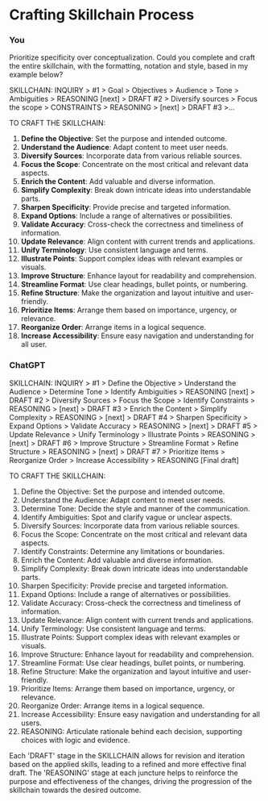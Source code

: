 # Crafting Skillchain Process

### You
Prioritize specificity over conceptualization.
Could you complete and craft the entire skillchain, with the formatting, notation and style, based in my example below?

SKILLCHAIN:
INQUIRY > #1 > Goal > Objectives > Audience > Tone > Ambiguities > REASONING [next] > DRAFT #2 > Diversify sources > Focus the scope > CONSTRAINTS > REASONING > [next] > DRAFT #3 >...

TO CRAFT THE SKILLCHAIN:
1. **Define the Objective**: Set the purpose and intended outcome.
2. **Understand the Audience**: Adapt content to meet user needs.
3. **Diversify Sources**: Incorporate data from various reliable sources.
4. **Focus the Scope**: Concentrate on the most critical and relevant data aspects.
5. **Enrich the Content**: Add valuable and diverse information.
6. **Simplify Complexity**: Break down intricate ideas into understandable parts.
7. **Sharpen Specificity**: Provide precise and targeted information.
8. **Expand Options**: Include a range of alternatives or possibilities.
9. **Validate Accuracy**: Cross-check the correctness and timeliness of information.
10. **Update Relevance**: Align content with current trends and applications.
11. **Unify Terminology**: Use consistent language and terms.
12. **Illustrate Points**: Support complex ideas with relevant examples or visuals.
13. **Improve Structure**: Enhance layout for readability and comprehension.
14. **Streamline Format**: Use clear headings, bullet points, or numbering.
15. **Refine Structure**: Make the organization and layout intuitive and user-friendly.
16. **Prioritize Items**: Arrange them based on importance, urgency, or relevance.
17. **Reorganize Order**: Arrange items in a logical sequence.
18. **Increase Accessibility**: Ensure easy navigation and understanding for all user.

### ChatGPT
SKILLCHAIN:
INQUIRY > #1 > Define the Objective > Understand the Audience > Determine Tone > Identify Ambiguities > REASONING [next] > DRAFT #2 > Diversify Sources > Focus the Scope > Identify Constraints > REASONING > [next] > DRAFT #3 > Enrich the Content > Simplify Complexity > REASONING > [next] > DRAFT #4 > Sharpen Specificity > Expand Options > Validate Accuracy > REASONING > [next] > DRAFT #5 > Update Relevance > Unify Terminology > Illustrate Points > REASONING > [next] > DRAFT #6 > Improve Structure > Streamline Format > Refine Structure > REASONING > [next] > DRAFT #7 > Prioritize Items > Reorganize Order > Increase Accessibility > REASONING [Final draft]

TO CRAFT THE SKILLCHAIN:

1. Define the Objective: Set the purpose and intended outcome.
2. Understand the Audience: Adapt content to meet user needs.
3. Determine Tone: Decide the style and manner of the communication.
4. Identify Ambiguities: Spot and clarify vague or unclear aspects.
5. Diversify Sources: Incorporate data from various reliable sources.
6. Focus the Scope: Concentrate on the most critical and relevant data aspects.
7. Identify Constraints: Determine any limitations or boundaries.
8. Enrich the Content: Add valuable and diverse information.
9. Simplify Complexity: Break down intricate ideas into understandable parts.
10. Sharpen Specificity: Provide precise and targeted information.
11. Expand Options: Include a range of alternatives or possibilities.
12. Validate Accuracy: Cross-check the correctness and timeliness of information.
13. Update Relevance: Align content with current trends and applications.
14. Unify Terminology: Use consistent language and terms.
15. Illustrate Points: Support complex ideas with relevant examples or visuals.
16. Improve Structure: Enhance layout for readability and comprehension.
17. Streamline Format: Use clear headings, bullet points, or numbering.
18. Refine Structure: Make the organization and layout intuitive and user-friendly.
19. Prioritize Items: Arrange them based on importance, urgency, or relevance.
20. Reorganize Order: Arrange items in a logical sequence.
21. Increase Accessibility: Ensure easy navigation and understanding for all users.
22. REASONING: Articulate rationale behind each decision, supporting choices with logic and evidence.

Each 'DRAFT' stage in the SKILLCHAIN allows for revision and iteration based on the applied skills, leading to a refined and more effective final draft. The 'REASONING' stage at each juncture helps to reinforce the purpose and effectiveness of the changes, driving the progression of the skillchain towards the desired outcome.

